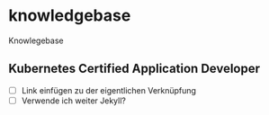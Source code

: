 # knowledgebase

Knowlegebase

## Kubernetes Certified Application Developer

- [ ] Link einfügen zu der eigentlichen Verknüpfung
- [ ] Verwende ich weiter Jekyll?
